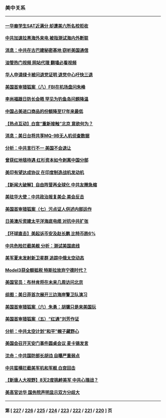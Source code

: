 ### 美中关系
---
#### [一华裔学生SAT近满分 却遭美六所名校拒收](../../pages/nf1412576/n14012604.md?06090845) 
#### [中共加速拉黑海外来电 被指测试海内外断联](../../pages/nf1412576/n14012543.md?06090845) 
#### [消息：中共在古巴建秘密基地 窃听美国通信](../../pages/nf1412576/n14012551.md?06090845) 
#### [油管热门视频 网站代理 翻墙必看视频](http://138.2.39.72:81/youtube.html?epic-marker?06090845)
#### [华人申请绿卡被问退党证明 退党中心吁快三退](../../pages/nf1412576/n14012199.md?06090845) 
#### [美国首审猎狐案（八）FBI在机场盘问朱峰](../../pages/nf1412576/n14012186.md?06090845) 
#### [李尚福跟日防长会晤 罕见为钓鱼岛问题降温](../../pages/nf1412576/n14011964.md?06090845) 
#### [中国占美进口商品的份额降至17年来最低](../../pages/nf1412576/n14012106.md?06090845) 
#### [【热点互动】白宫“重新接触”北京 意欲何为？](../../pages/nf1412576/n14011960.md?06090845) 
#### [消息：美日台将共享MQ-9B无人机侦查数据](../../pages/nf1412576/n14012088.md?06090845) 
#### [分析：中共言行不一 美国不会退让](../../pages/nf1412576/n14011970.md?06090845) 
#### [曾获红地毯待遇 红杉资本如今剥离中国分部](../../pages/nf1412576/n14011934.md?06090845) 
#### [美印有望达成协议 在印度制造战机发动机](../../pages/nf1412576/n14011844.md?06090845) 
#### [【新闻大破解】自由阵营再全球化 中共友圈急缩](../../pages/nf1412576/n14011813.md?06090845) 
#### [美驻华大使：中共政治报复美企 美会反击](../../pages/nf1412576/n14011843.md?06090845) 
#### [美国首审猎狐案（七）污点证人供述内部运作](../../pages/nf1412576/n14011455.md?06090845) 
#### [日美澳斥资建太平洋海底电缆 对抗中共扩张](../../pages/nf1412576/n14011616.md?06090845) 
#### [【环球直击】美起诉币安及赵长鹏 比特币跌6%](../../pages/nf1412576/n14011258.md?06090845) 
#### [中共危险拦截美舰 分析：测试美国底线](../../pages/nf1412576/n14010646.md?06090845) 
#### [美军夏末发射新卫星群 追踪中俄太空动态](../../pages/nf1412576/n14011506.md?06090845) 
#### [Model3获全额抵税 特斯拉放弃宁德时代？](../../pages/nf1412576/n14011278.md?06090845) 
#### [美国官员：布林肯将在未来几周访问北京](../../pages/nf1412576/n14011190.md?06090845) 
#### [组图：美日菲首次展开三边海岸警卫队演习](../../pages/nf1412576/n14011143.md?06090845) 
#### [美国首审猎狐案（六）朱勇：胡骥只是来美国玩](../../pages/nf1412576/n14010808.md?06090845) 
#### [美国首审猎狐案（五）“红通”刘芳作证](../../pages/nf1412576/n14010814.md?06090845) 
#### [分析：中共太空计划“和平”幌子藏野心](../../pages/nf1412576/n14009986.md?06090845) 
#### [美国会召开天安门事件圆桌会议 麦卡锡发言](../../pages/nf1412576/n14010697.md?06090845) 
#### [沈舟：中共国防部长胡诌 自曝严重弱点](../../pages/nf1412576/n14010773.md?06090845) 
#### [中共蛮横拦截美军机和军舰 白宫回击](../../pages/nf1412576/n14010602.md?06090845) 
#### [【新唐人大视野】8天2度挑衅美军 中共心理战？](../../pages/nf1412576/n14010620.md?06090845) 
#### [美高官访华 国务院声明显示双方分歧大](../../pages/nf1412576/n14010569.md?06090845) 

---
#### 第 [ [227](./227.md?06090845) / [226](./226.md?06090845) / [225](./225.md?06090845) / [224](./224.md?06090845) / [223](./223.md?06090845) / [222](./222.md?06090845) / [221](./221.md?06090845) / [220](./220.md?06090845) ] 页
